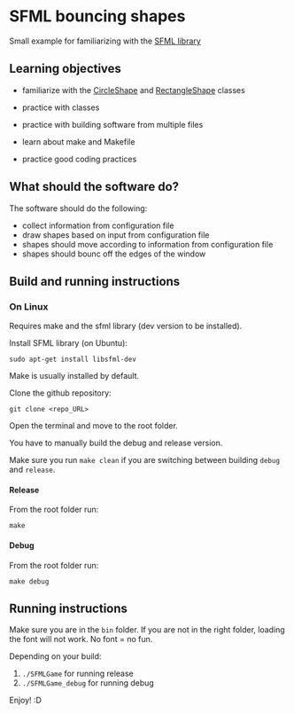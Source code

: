 # SFML bouncing shapes

Small example for familiarizing with the [SFML library](www.sfml-dev.org/)

## Learning objectives

* familiarize with the [CircleShape](https://www.sfml-dev.org/documentation/2.5.1/classsf_1_1CircleShape.php) and [RectangleShape](https://www.sfml-dev.org/documentation/2.5.1/classsf_1_1RectangleShape.php) classes

* practice with classes
* practice with building software from multiple files
* learn about make and Makefile
* practice good coding practices

## What should the software do?

The software should do the following:

* collect information from configuration file
* draw shapes based on input from configuration file
* shapes should move according to information from configuration file
* shapes should bounc off the edges of the window

## Build and running instructions

### On Linux

Requires make and the sfml library (dev version to be installed).

Install SFML library (on Ubuntu):

`sudo apt-get install libsfml-dev`

Make is usually installed by default.

Clone the github repository:

`git clone <repo_URL>`

Open the terminal and move to the root folder.

You have to manually build the debug and release version.

Make sure you run `make clean` if you are switching between building `debug` and `release`.

#### Release

From the root folder run:

`make`

#### Debug

From the root folder run:

`make debug`

## Running instructions

Make sure you are in the `bin` folder. If you are not in the right folder, loading the font will not work. No font = no fun.

Depending on your build:

1. `./SFMLGame` for running release
2. `./SFMLGame_debug` for running debug

Enjoy! :D

